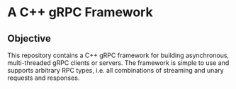 # A C++ gRPC Framework

## Objective
<a name="objective"></a>

This repository contains a C++ gRPC framework for building asynchronous, multi-threaded gRPC clients or servers.
The framework is simple to use and supports arbitrary RPC types, i.e. all combinations of streaming and unary requests and responses.
